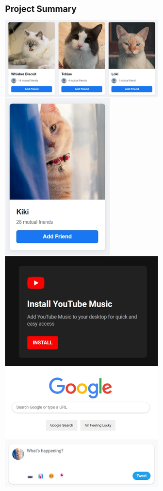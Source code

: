 # Project Summary

<img src="screenshots/friends-suggestions.jpg" alt="friends-suggestions"><br>
<img src="screenshots/friend-suggestion.jpg" alt="friend-suggestion"><br>
<img src="screenshots/youtube-music.jpg" alt="youtube-music"><br>
<img src="screenshots/google-search.jpg" alt="google-search"><br>
<img src="screenshots/twitter-text-box.jpg" alt="twitter-text-box"><br>
